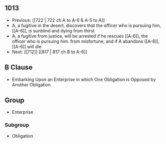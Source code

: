 ## 1013
- Previous: [[722 | 722 ch A to A-6 &amp; A-5 to A]] 
- A, a fugitive in the desert, discovers that the officer who is pursuing him, [[A-6]], is sunblind and dying from thirst
- A, a fugitive from justice, will be arrested if he rescues [[A-6]], the officer who is pursuing him. from misfortune; and if A abandons [[A-6]], [[A-6]] will die
- Next: [[712]] [[817 | 817 ch B to A-6]] 

## B Clause
- Embarking Upon an Enterprise in which One Obligation is Opposed by Another Obligation

## Group
- Enterprise

### Subgroup
- Obligation

